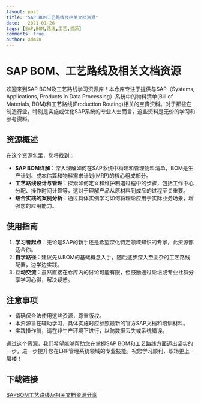 ```yaml
---
layout: post
title: "SAP BOM工艺路线及相关文档资源"
date:   2021-01-26
tags: [SAP,BOM,路线,工艺,资源]
comments: true
author: admin
---
```

# SAP BOM、工艺路线及相关文档资源

欢迎来到SAP BOM及工艺路线学习资源库！本仓库专注于提供与SAP（Systems, Applications, Products in Data Processing）系统中的物料清单(Bill of Materials, BOM)和工艺路线(Production Routing)相关的宝贵资料。对于那些在制造行业，特别是实施或优化SAP系统的专业人士而言，这些资料是无价的学习和参考资料。

## 资源概述

在这个资源包里，您将找到：

- **SAP BOM详解**：深入理解如何在SAP系统中构建和管理物料清单，BOM是生产计划、成本估算和物料需求计划(MRP)的核心组成部分。
- **工艺路线设计与管理**：探索如何定义和维护制造过程中的步骤，包括工作中心分配、操作时间计算等，这对于理解产品从原材料到成品的过程至关重要。
- **结合实践的案例分析**：通过具体实例学习如何将理论应用于实际业务场景，增强您的应用能力。

## 使用指南

1. **学习者起点**：无论是SAP的新手还是希望深化特定领域知识的专家，此资源都适合你。
2. **自学路径**：建议先从BOM的基础概念入手，随后逐步深入至复杂的工艺路线配置，边学边实践。
3. **互动交流**：虽然直接在仓库内的讨论可能有限，但鼓励通过论坛或专业社群分享学习心得，解决疑惑。

## 注意事项

- 请确保合法使用这些资源，尊重版权。
- 本资源旨在辅助学习，具体实施时应参照最新的官方SAP文档和培训材料。
- 实践操作前，请在非生产环境下进行，以防数据丢失或系统错误。

通过这个资源，我们希望能够帮助您在掌握SAP BOM和工艺路线方面迈出坚实的一步，进一步提升您在ERP管理系统领域的专业技能。祝您学习顺利，职场更上一层楼！

## 下载链接

[SAPBOM工艺路线及相关文档资源分享](https://pan.quark.cn/s/9adc79726510)